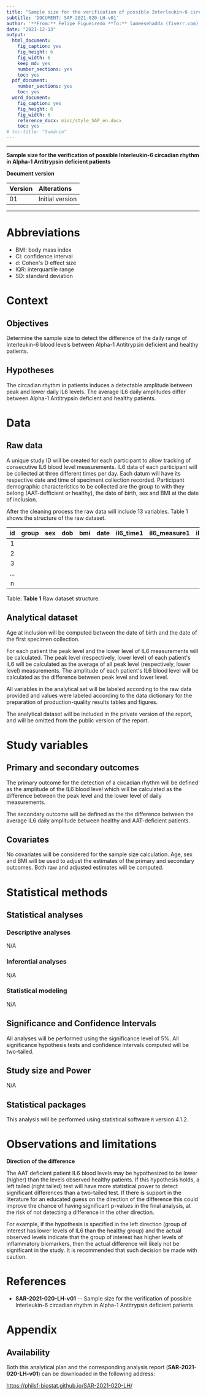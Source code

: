 ```yaml
---
title: "Sample size for the verification of possible Interleukin-6 circadian rhythm in Alpha-1 Antitrypsin deficient patients"
subtitle: 'DOCUMENT: SAP-2021-020-LH-v01'
author: '**From:** Felipe Figueiredo **To:** lameesehadda (fiverr.com)'
date: "2021-12-13"
output:
  html_document:
    fig_caption: yes
    fig_height: 6
    fig_width: 6
    keep_md: yes
    number_sections: yes
    toc: yes
  pdf_document:
    number_sections: yes
    toc: yes
  word_document:
    fig_caption: yes
    fig_height: 6
    fig_width: 6
    reference_docx: misc/style_SAP_en.docx
    toc: yes
# toc-title: "Sumário"
---
```




---

**Sample size for the verification of possible Interleukin-6 circadian rhythm in Alpha-1 Antitrypsin deficient patients**

**Document version**


|Version |Alterations     |
|:-------|:---------------|
|01      |Initial version |

---

# Abbreviations

- BMI: body mass index
- CI: confidence interval
- d: Cohen's D effect size
- IQR: interquartile range
- SD: standard deviation

# Context

## Objectives

Determine the sample size to detect the difference of the daily range of Interleukin-6 blood levels between Alpha-1 Antitrypsin deficient and healthy patients.

## Hypotheses

The circadian rhythm in patients induces a detectable amplitude between peak and lower daily IL6 levels.
The average IL6 daily amplitudes differ between Alpha-1 Antitrypsin deficient and healthy patients.

# Data



## Raw data

A unique study ID will be created for each participant to allow tracking of consecutive IL6 blood level measurements.
IL6 data of each participant will be collected at three different times per day.
Each datum will have its respective date and time of speciment collection recorded.
Participant demographic characteristics to be collected are the group to with they belong (AAT-defficient or healthy), the date of birth, sex and BMI at the date of inclusion.

After the cleaning process the raw data will include 13 variables.
Table 1 shows the structure of the raw dataset.


| id  | group | sex | dob | bmi | date | il6_time1 | il6_measure1 | il6_time2 | il6_measure2 | il6_time3 | il6_measure3 | outcome |
|:---:|:-----:|:---:|:---:|:---:|:----:|:---------:|:------------:|:---------:|:------------:|:---------:|:------------:|:-------:|
|  1  |       |     |     |     |      |           |              |           |              |           |              |         |
|  2  |       |     |     |     |      |           |              |           |              |           |              |         |
|  3  |       |     |     |     |      |           |              |           |              |           |              |         |
| ... |       |     |     |     |      |           |              |           |              |           |              |         |
|  n  |       |     |     |     |      |           |              |           |              |           |              |         |

Table: **Table 1** Raw dataset structure.

## Analytical dataset

Age at inclusion will be computed between the date of birth and the date of the first specimen collection.

For each patient the peak level and the lower level of IL6 measurements will be calculated.
The peak level (respectively, lower level) of each patient's IL6 will be calculated as the average of all peak level (respectively, lower level) measurements.
The amplitude of each patient's IL6 blood level will be calculated as the difference between peak level and lower level.

All variables in the analytical set will be labeled according to the raw data provided and values were labeled according to the data dictionary for the preparation of production-quality results tables and figures.

The analytical dataset will be included in the private version of the report, and will be omitted from the public version of the report.

# Study variables

## Primary and secondary outcomes

The primary outcome for the detection of a circadian rhythm will be defined as the amplitude of the IL6 blood level which will be calculated as the difference between the peak level and the lower level of daily measurements.

The secondary outcome will be defined as the the difference between the average IL6 daily amplitude between healthy and AAT-deficient patients.

## Covariates

No covariates will be considered for the sample size calculation.
Age, sex and BMI will be used to adjust the estimates of the primary and secondary outcomes.
Both raw and adjusted estimates will be computed.

# Statistical methods

## Statistical analyses

### Descriptive analyses

N/A

<!-- The epidemiological profile of the study participants will be described. -->
<!-- Demographic -->
<!-- (sex, age and BMI) -->
<!-- and clinical variables -->
<!-- ( [vars] ) -->
<!-- will be described as -->
<!-- mean (SD) -->
<!-- median (IQR) -->
<!-- or as counts and proportions (%), as appropriate. -->
<!-- The distributions of participants' characteristics will be summarized in tables and visualized in exploratory plots. -->

### Inferential analyses

N/A

<!-- All comparisons between groups will be performed as univariate analyses. -->
<!-- Continuous variables will be compared between groups with the -->
<!-- independent t test with Welch correction. -->
<!-- paired t test with Welch correction. -->
<!-- Wilcoxon test. -->
<!-- Differences in distribution of categorical variables will be assessed with the -->
<!-- Fisher exact test. -->
<!-- chi-square test. -->
<!-- McNemar test. -->

<!-- All inferential analyses will be performed in the statistical models (described in the next section). -->

### Statistical modeling

N/A

## Significance and Confidence Intervals

All analyses will be performed using the significance level of 5%.
All significance hypothesis tests and confidence intervals computed will be
two-tailed.
<!-- left-tailed. -->
<!-- right-tailed. -->

## Study size and Power



<!-- Study groups were balanced and the total sample size was 20 including all groups. -->

<!-- Study groups were not balanced with -->
<!-- group1 with 10 participants -->
<!-- and -->
<!-- group2 with 10 participants -->
<!-- with a total study size of 20. -->
<!-- This power analysis adjusts for different group sizes. -->

<!-- With these group sizes a t test can detect an effect size as large as -->
<!-- **d = 1.32** -->
<!-- with 80% power and 5% significance level (Cohen, 1988). -->

N/A

## Statistical packages

This analysis will be performed using statistical software `R` version 4.1.2.

# Observations and limitations

**Direction of the difference**

The AAT deficient patient IL6 blood levels may be hypothesized to be lower (higher) than the levels observed healthy patients.
If this hypothesis holds, a left tailed (right tailed) test will have more statistical power to detect significant differences than a two-tailed test.
If there is support in the literature for an educated guess on the direction of the difference this could improve the chance of having significant p-values in the final analysis, at the risk of not detecting a difference in the other direction.

For example, if the hypothesis is specified in the left direction (group of interest has lower levels of IL6 than the healthy group) and the actual observed levels indicate that the group of interest has higher levels of inflammatory biomarkers, then the actual difference will likely not be significant in the study.
It is recommended that such decision be made with caution.

# References

- **SAR-2021-020-LH-v01** -- Sample size for the verification of possible Interleukin-6 circadian rhythm in Alpha-1 Antitrypsin deficient patients
<!-- - Cohen, J. (1988). Statistical power analysis for the behavioral sciences (2nd Ed.). New York: Routledge. -->

# Appendix

## Availability

Both this analytical plan and the corresponding analysis report (**SAR-2021-020-LH-v01**) can be downloaded in the following address:

<https://philsf-biostat.github.io/SAR-2021-020-LH/>
